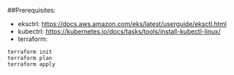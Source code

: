 ##Prerequisites:
* eksctrl: https://docs.aws.amazon.com/eks/latest/userguide/eksctl.html
* kubectrl: https://kubernetes.io/docs/tasks/tools/install-kubectl-linux/
* terraform: 
```
terraform init
terraform plan
terraform apply
```